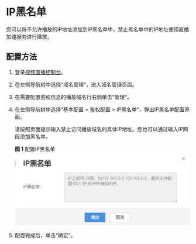 # IP黑名单<a name="live01000303"></a>

您可以将不允许播放的IP地址添加到IP黑名单中，禁止黑名单中的IP地址使用直播加速服务进行播放。

## 配置方法<a name="section82280477454"></a>

1.  登录[视频直播控制台](https://console.huaweicloud.com/live)。
2.  在左侧导航树中选择“域名管理“，进入域名管理页面。
3.  在需要配置鉴权信息的播放域名行右侧单击“管理“。
4.  在左侧导航树中选择“基本配置 \> 鉴权配置 \> IP黑名单“，弹出IP黑名单配置界面。

    请按照页面提示输入禁止访问播放域名的具体IP地址。您也可以通过输入IP网段添加黑名单。

    **图 1**  配置IP黑名单<a name="fig1229631411313"></a>  
    ![](figures/配置IP黑名单.png "配置IP黑名单")

5.  配置完成后，单击“确定“。

